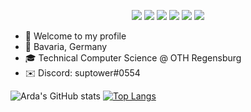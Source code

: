 <p align="center">
<img src="https://img.shields.io/static/v1?label=Java&message=Advanced&color=green&style=for-the-badge&logo=java"/>
<img src="https://img.shields.io/static/v1?label=JavaScript&message=Basics&color=yellowgreen&style=for-the-badge&logo=javascript"/>
<img src="https://img.shields.io/static/v1?label=C&message=Advanced&color=green&style=for-the-badge&logo=c"/>
<img src="https://img.shields.io/static/v1?label=C%2B%2B&message=Advanced&color=green&style=for-the-badge&logo=cplusplus"/>
<img src="https://img.shields.io/static/v1?label=Python&message=Basics&color=yellowgreen&style=for-the-badge&logo=python"/>
<img src="https://img.shields.io/static/v1?label=Kotlin&message=Learning&color=yellow&style=for-the-badge&logo=kotlin"/>
</p>

- 👋 Welcome to my profile
- 📍 Bavaria, Germany
- 🎓 Technical Computer Science @ OTH Regensburg
- ✉️ Discord: suptower#0554


![Arda's GitHub stats](https://github-readme-stats.vercel.app/api?username=suptower&show_icons=true&theme=dracula)     [![Top Langs](https://github-readme-stats.vercel.app/api/top-langs/?username=suptower&layout=compact&theme=dracula)](https://github.com/anuraghazra/github-readme-stats)




<!---
arda-kocer/arda-kocer is a ✨ special ✨ repository because its `README.md` (this file) appears on your GitHub profile.
You can click the Preview link to take a look at your changes.
--->
